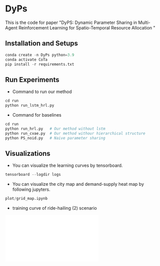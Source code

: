 # DyPs
This is the code for paper "DyPS: Dynamic Parameter Sharing in Multi-Agent Reinforcement Learning for Spatio-Temporal Resource Allocation  "


## Installation and Setups 
``` python
conda create -n DyPs python=3.9
conda activate CoTa
pip install -r requirements.txt
```


## Run Experiments
* Command to run our method

``` python
cd run
python run_lstm_hrl.py
```

* Command for baselines

```python
cd run
python run_hrl.py   # Our method without lstm
python run_cvae.py  # Our method withour hierarchical structure
python PS_noid.py   # Naive parameter sharing 
```

## Visualizations
* You can visualize the learning curves by tensorboard.
``` python
tensorboard --logdir logs
```

* You can visualize the city map and demand-supply heat map by following jupyters.
``` python
plot/grid_map.ipynb
```

* training curve of ride-hailing (2) scenario

![曲线图](training_curve.pdf)